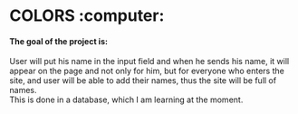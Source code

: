 <h1>COLORS :computer:</h1>
<h4>The goal of the project is:</h4>
User will put his name in the input field and when he sends his name, it will appear on the page and not only for him, but for everyone who enters the site, and user will be able to add their names, thus the site will be full of names.<br>
This is done in a database, which I am learning at the moment.
